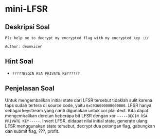# mini-LFSR

## Deskripsi Soal

```
Plz help me to decrypt my encrypted flag with my encrypted key ://

Author: deomkicer
```

## Hint Soal

- `?????BEGIN RSA PRIVATE KEY?????`

## Penjelasan Soal

Untuk mengembalikan initial state dari LFSR tersebut tidaklah sulit karena taps sudah tertera di source code, yaitu `0xC936000000000000`. LFSR hanya sebagai keystream yang nanti digunakan untuk xor plaintext. Kita dapat mengembalikan deretan beberapa bit LFSR dengan xor `-----BEGIN RSA PRIVATE KEY-----`. Invert LFSR, didapat nilai initial state, generate ulang LFSR menggunakan state tersebut, decrypt dua potongan flag, gabungkan dan submit flag, ???, profit.
